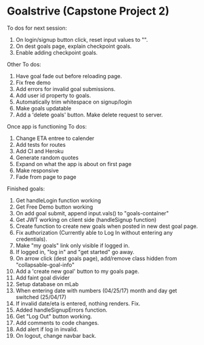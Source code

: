 Goalstrive (Capstone Project 2)
================================

To dos for next session:

1. On login/signup button click, reset input values to "".
1. On dest goals page, explain checkpoint goals.
1. Enable adding checkpoint goals.

Other To dos:

1. Have goal fade out before reloading page.
1. Fix free demo
1. Add errors for invalid goal submissions.
1. Add user id property to goals.
1. Automatically trim whitespace on signup/login
1. Make goals updatable
1. Add a 'delete goals' button. Make delete request to server.

Once app is functioning To dos:

1. Change ETA entree to calender 
1. Add tests for routes
1. Add CI and Heroku
1. Generate random quotes 
1. Expand on what the app is about on first page
1. Make responsive
1. Fade from page to page

Finished goals: 

1. Get handleLogin function working
1. Get Free Demo button working
1. On add goal submit, append input.vals() to "goals-container"
1. Get JWT working on client side (handleSignup function)
1. Create function to create new goals when posted in new dest goal page.
1. Fix authorization (Currently able to Log In without entering any credentials).
1. Make "my goals" link only visible if logged in.
1. If logged in, "log in" and "get started" go away.
1. On arrow click (dest goals page), add/remove class hidden from "collapsable-goal-info"
1. Add a 'create new goal' button to my goals page.
1. Add faint goal divider
1. Setup database on mLab
1. When entering date with numbers (04/25/17) month and day get switched (25/04/17)
1. If invalid date/eta is entered, nothing renders. Fix.
1. Added handleSignupErrors function.
1. Get "Log Out" button working.
1. Add comments to code changes.
1. Add alert if log in invalid.
1. On logout, change navbar back.